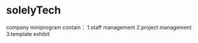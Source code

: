 # solelyTech
company miniprogram
contain：
1.staff management
2.project management
3.template exhibit
